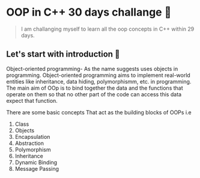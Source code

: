 # OOP in C++ 30 days challange 👀
> I am challanging myself to learn all the oop concepts in C++ within 29 days.

## Let's start with introduction 📝
Object-oriented programming- As the name suggests uses objects in programming. Object-oriented programming aims to implement real-world entities like inheritance, data hiding, polymorphismm, etc. in programming. The main aim of OOp is to bind together the data and the functions that operate on them so that no other part of the code can access this data expect that function.

There are some basic concepts That act as the building blocks of OOPs i.e

1. Class
1. Objects
1. Encapsulation
1. Abstraction
1. Polymorphism
1. Inheritance
1. Dynamic Binding
1. Message Passing

